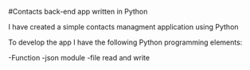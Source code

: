 #Contacts back-end app written in Python 

I have created a simple contacts managment application using Python 

To develop the app I have the following Python programming elements:

-Function
-json module
-file read and write
